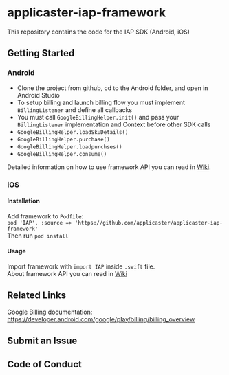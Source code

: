 # applicaster-iap-framework

This repository contains the code for the IAP SDK (Android, iOS)

## Getting Started

### Android

* Clone the project from github, cd to the Android folder, and open in Android Studio
* To setup billing and launch billing flow you must implement `BillingListener` and define all callbacks
* You must call `GoogleBillingHelper.init()` and pass your `BillingListener` implementation and Context before other SDK calls
* `GoogleBillingHelper.loadSkuDetails()`
* `GoogleBillingHelper.purchase()`
* `GoogleBillingHelper.loadpurchses()`
* `GoogleBillingHelper.consume()`

Detailed information on how to use framework API you can read in [Wiki](https://github.com/applicaster/applicaster-iap-framework/wiki).

### iOS

#### Installation

Add framework to `Podfile`:  
`pod 'IAP', :source => 'https://github.com/applicaster/applicaster-iap-framework'`  
Then run `pod install`

#### Usage

Import framework with `import IAP` inside `.swift` file.  
About framework API you can read in [Wiki](https://github.com/applicaster/applicaster-iap-framework/wiki
)

## Related Links

Google Billing documentation: https://developer.android.com/google/play/billing/billing_overview

## Submit an Issue

## Code of Conduct
